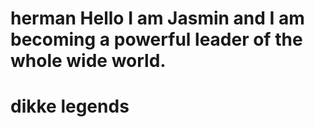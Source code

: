# herman Hello I am Jasmin and I am becoming a powerful leader of the whole wide world.
# dikke legends
